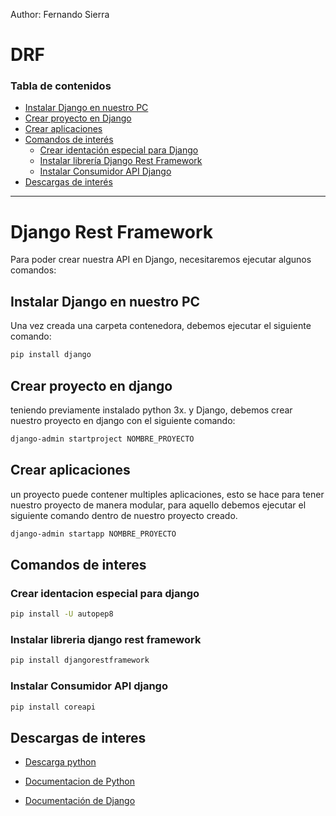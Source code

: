 Author: Fernando Sierra
# DRF
### Tabla de contenidos
- [Instalar Django en nuestro PC](#instalar-django-en-nuestro-pc)
- [Crear proyecto en Django](#crear-proyecto-en-django)
- [Crear aplicaciones](#crear-aplicaciones)
- [Comandos de interés](#comandos-de-interés)
  - [Crear identación especial para Django](#crear-identación-especial-para-django)
  - [Instalar librería Django Rest Framework](#instalar-librería-django-rest-framework)
  - [Instalar Consumidor API Django](#instalar-consumidor-api-django)
- [Descargas de interés](#descargas-de-interés)
---
# Django Rest Framework

Para poder crear nuestra API en Django, necesitaremos ejecutar algunos comandos:

## Instalar Django en nuestro PC

Una vez creada una carpeta contenedora, debemos ejecutar el siguiente comando:
```bash
pip install django
```

## Crear proyecto en django
teniendo previamente instalado python 3x. y Django, debemos crear nuestro proyecto en django con el siguiente comando:

```bash
django-admin startproject NOMBRE_PROYECTO
```

## Crear aplicaciones
un proyecto puede contener multiples aplicaciones, esto se hace para tener nuestro proyecto de manera modular, para aquello debemos ejecutar el siguiente comando dentro de nuestro proyecto creado.
```bash
django-admin startapp NOMBRE_PROYECTO
```

## Comandos de interes
### Crear identacion especial para django
```bash
pip install -U autopep8
```
### Instalar libreria django rest framework
```bash
pip install djangorestframework
```
### Instalar Consumidor API django
```bash
pip install coreapi
```
## Descargas de interes
- [Descarga python](https://www.python.org/downloads/)

- [Documentacion de Python](https://docs.python.org/)

- [Documentación de Django](https://docs.djangoproject.com/)